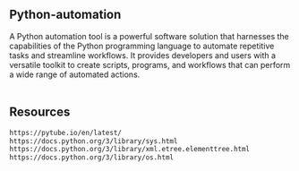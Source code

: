 ## Python-automation
A Python automation tool is a powerful software solution that harnesses the capabilities of the Python programming language to automate repetitive tasks and streamline workflows. It provides developers and users with a versatile toolkit to create scripts, programs, and workflows that can perform a wide range of automated actions. <br><br>

## Resources
```html
https://pytube.io/en/latest/
https://docs.python.org/3/library/sys.html
https://docs.python.org/3/library/xml.etree.elementtree.html
https://docs.python.org/3/library/os.html
```
